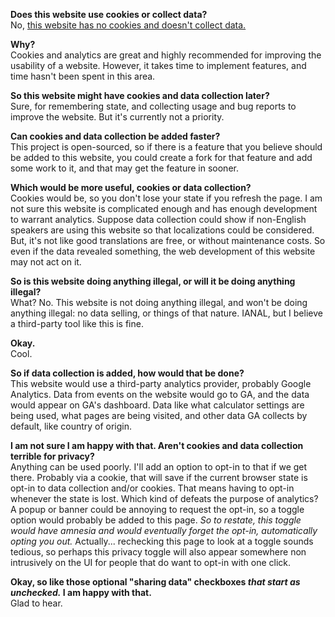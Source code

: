 ﻿**Does this website use cookies or collect data?** <br/>
No, <u>this website has no cookies and doesn't collect data.</u>

**Why?** <br/>
Cookies and analytics are great and highly recommended for improving the usability of a website. However, it takes time to implement features, and time hasn't been spent in this area.

**So this website might have cookies and data collection later?** <br/>
Sure, for remembering state, and collecting usage and bug reports to improve the website. But it's currently not a priority.

**Can cookies and data collection be added faster?** <br/>
This project is open-sourced, so if there is a feature that you believe should be added to this website, you could create a fork for that feature and add some work to it, and that may get the feature in sooner.

**Which would be more useful, cookies or data collection?** <br/>
Cookies would be, so you don't lose your state if you refresh the page. I am not sure this website is complicated enough and has enough development to warrant analytics. Suppose data collection could show if non-English speakers are using this website so that localizations could be considered. But, it's not like good translations are free, or without maintenance costs. So even if the data revealed something, the web development of this website may not act on it.

**So is this website doing anything illegal, or will it be doing anything illegal?** <br/>
What? No. This website is not doing anything illegal, and won't be doing anything illegal: no data selling, or things of that nature. IANAL, but I believe a third-party tool like this is fine.

**Okay.** <br/>
Cool.

**So if data collection is added, how would that be done?** <br/>
This website would use a third-party analytics provider, probably Google Analytics. Data from events on the website would go to GA, and the data would appear on GA's dashboard. Data like what calculator settings are being used, what pages are being visited, and other data GA collects by default, like country of origin.

**I am not sure I am happy with that. Aren't cookies and data collection terrible for privacy?** <br/>
Anything can be used poorly. I'll add an option to opt-in to that if we get there. Probably via a cookie, that will save if the current browser state is opt-in to data collection and/or cookies. That means having to opt-in whenever the state is lost. Which kind of defeats the purpose of analytics? A popup or banner could be annoying to request the opt-in, so a toggle option would probably be added to this page. *So to restate, this toggle would have amnesia and would eventually forget the opt-in, automatically opting you out.* Actually... rechecking this page to look at a toggle sounds tedious, so perhaps this privacy toggle will also appear somewhere non intrusively on the UI for people that do want to opt-in with one click.

**Okay, so like those optional "sharing data" checkboxes *that start as unchecked.* I am happy with that.** <br/>
Glad to hear.